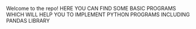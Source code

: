 Welcome to the repo!
HERE YOU CAN FIND SOME BASIC PROGRAMS WHICH WILL HELP YOU TO IMPLEMENT PYTHON PROGRAMS INCLUDING PANDAS LIBRARY
